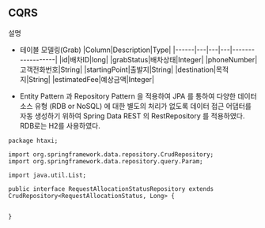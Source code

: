 
## CQRS
설명

- 테이블 모델링(Grab)
|Column|Description|Type|
|------|---|---|---|------------------|
|id|배차ID|long|
|grabStatus|배차상태|Integer|
|phoneNumber|고객전화번호|String|
|startingPoint|출발지|String|
|destination|목적지|String|
|estimatedFee|예상금액|Integer|

- Entity Pattern 과 Repository Pattern 을 적용하여 JPA 를 통하여 다양한 데이터소스 유형 (RDB or NoSQL) 에 대한 별도의 처리가 없도록 데이터 접근 어댑터를 자동 생성하기 위하여 Spring Data REST 의 RestRepository 를 적용하였다. RDB로는 H2를 사용하였다.

```
package htaxi;

import org.springframework.data.repository.CrudRepository;
import org.springframework.data.repository.query.Param;

import java.util.List;

public interface RequestAllocationStatusRepository extends CrudRepository<RequestAllocationStatus, Long> {


}
```
